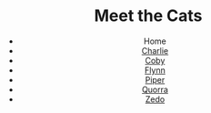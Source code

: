 <!DOCTYPE html>
<html lang="en">
  <head>
    <meta charset="UTF-8" />
    <title>Meet the Cats</title>
    <link href="css/style.css" rel""stylesheet"/>
  </head>

  <body>
    <header>
      <h1>Meet the Cats</h1>

<nav>
  <ul>
    <li>Home</li>
    <li><a href="black-n-white/charlie.md">Charlie</a></li>
    <li><a href="snowshoe/coby.md">Coby</a></li>
    <li><a href="tabby/flynn.md">Flynn</a></li>
   <li><a href="egyptian-mau/piper.md">Piper</a></li>
    <li><a href="tabby/quorra.md">Quorra</a></li>
    <li><a href="tux/zedo.md">Zedo</a></li>
  </ul>
</nav>
    </header>
  </body>
</html>
